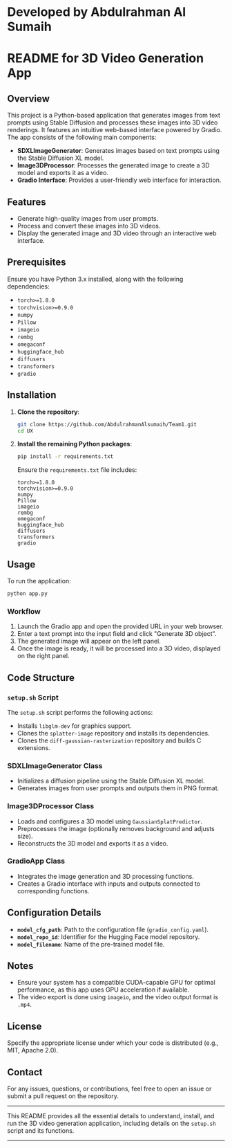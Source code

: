 # Developed by Abdulrahman Al Sumaih

# README for 3D Video Generation App

## Overview

This project is a Python-based application that generates images from text prompts using Stable Diffusion and processes these images into 3D video renderings. It features an intuitive web-based interface powered by Gradio. The app consists of the following main components:

- **SDXLImageGenerator**: Generates images based on text prompts using the Stable Diffusion XL model.
- **Image3DProcessor**: Processes the generated image to create a 3D model and exports it as a video.
- **Gradio Interface**: Provides a user-friendly web interface for interaction.

## Features

- Generate high-quality images from user prompts.
- Process and convert these images into 3D videos.
- Display the generated image and 3D video through an interactive web interface.

## Prerequisites

Ensure you have Python 3.x installed, along with the following dependencies:

- `torch>=1.8.0`
- `torchvision>=0.9.0`
- `numpy`
- `Pillow`
- `imageio`
- `rembg`
- `omegaconf`
- `huggingface_hub`
- `diffusers`
- `transformers`
- `gradio`

## Installation

1. **Clone the repository**:

   ```bash
   git clone https://github.com/AbdulrahmanAlsumaih/Team1.git
   cd UX
   ```

2. **Install the remaining Python packages**:

   ```bash
   pip install -r requirements.txt
   ```

   Ensure the `requirements.txt` file includes:

   ```text
   torch>=1.8.0
   torchvision>=0.9.0
   numpy
   Pillow
   imageio
   rembg
   omegaconf
   huggingface_hub
   diffusers
   transformers
   gradio
   ```

## Usage

To run the application:

```bash
python app.py
```

### Workflow

1. Launch the Gradio app and open the provided URL in your web browser.
2. Enter a text prompt into the input field and click "Generate 3D object".
3. The generated image will appear on the left panel.
4. Once the image is ready, it will be processed into a 3D video, displayed on the right panel.

## Code Structure

### `setup.sh` Script

The `setup.sh` script performs the following actions:

- Installs `libglm-dev` for graphics support.
- Clones the `splatter-image` repository and installs its dependencies.
- Clones the `diff-gaussian-rasterization` repository and builds C extensions.

### SDXLImageGenerator Class

- Initializes a diffusion pipeline using the Stable Diffusion XL model.
- Generates images from user prompts and outputs them in PNG format.

### Image3DProcessor Class

- Loads and configures a 3D model using `GaussianSplatPredictor`.
- Preprocesses the image (optionally removes background and adjusts size).
- Reconstructs the 3D model and exports it as a video.

### GradioApp Class

- Integrates the image generation and 3D processing functions.
- Creates a Gradio interface with inputs and outputs connected to corresponding functions.

## Configuration Details

- **`model_cfg_path`**: Path to the configuration file (`gradio_config.yaml`).
- **`model_repo_id`**: Identifier for the Hugging Face model repository.
- **`model_filename`**: Name of the pre-trained model file.

## Notes

- Ensure your system has a compatible CUDA-capable GPU for optimal performance, as this app uses GPU acceleration if available.
- The video export is done using `imageio`, and the video output format is `.mp4`.

## License

Specify the appropriate license under which your code is distributed (e.g., MIT, Apache 2.0).

## Contact

For any issues, questions, or contributions, feel free to open an issue or submit a pull request on the repository.

---

This README provides all the essential details to understand, install, and run the 3D video generation application, including details on the `setup.sh` script and its functions.

---
